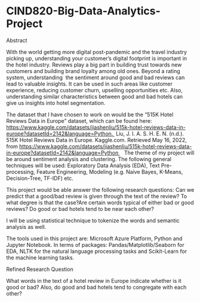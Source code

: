 # CIND820-Big-Data-Analytics-Project

Abstract

With the world getting more digital post-pandemic and the travel industry picking up, understanding your customer’s digital footprint is important in the hotel industry. Reviews play a big part in building trust towards new customers and building brand loyalty among old ones. Beyond a rating system, understanding  the sentiment around good and bad reviews can lead to valuable insights. It can be used in such areas like customer experience, reducing customer churn, upselling opportunities etc. Also, understanding similar characteristics between good and bad hotels can give us insights into hotel segmentation. 

The dataset that I have chosen to work on would be the “515K Hotel Reviews Data in Europe” dataset, which can be found here: https://www.kaggle.com/datasets/jiashenliu/515k-hotel-reviews-data-in-europe?datasetId=2142&language=Python. 
Liu, J. I. A. S. H. E. N. (n.d.). 515K Hotel Reviews Data in Europe. Kaggle.com. Retrieved May 16, 2022, from https://www.kaggle.com/datasets/jiashenliu/515k-hotel-reviews-data-in-europe?datasetId=2142&language=Python 
 
The theme of my project will be around sentiment analysis and clustering. The following general techniques will be used: Exploratory Data Analysis (EDA), Text Pre-processing, Feature Engineering, Modeling (e.g. Naive Bayes, K-Means, Decision-Tree, TF-IDF) etc.  

This project would be able answer the following research questions: Can we predict that a good/bad review is given through the text of the review? To what degree is that the case?Are certain words typical of either bad or good reviews? Do good or bad hotels tend to be near each other?

I will be using statistical technique to tokenize the words and semantic analysis as well. 

The tools used in this project are: Microsoft Azure Platform, Python and Jupyter Notebook. In terms of packages: Pandas/Matplotlib/Seaborn for EDA, NLTK for the natural language processing tasks and Scikit-Learn for the machine learning tasks. 


Refined Research Question


What words in the text of a hotel review in Europe indicate whether is it good or bad? Also, do good and bad hotels tend to congregate with each other?
